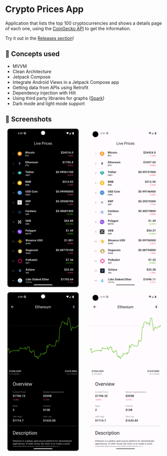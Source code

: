 # Crypto Prices App

Application that lists the top 100 cryptocurrencies and shows a details page of each one, using the [CoinGecko API](https://www.coingecko.com/en/api) to get the information.

Try it out in the [Releases section](https://github.com/xtommas/cryptoAppAndroid/releases)!

## 🧠 Concepts used

- MVVM
- Clean Architecture
- Jetpack Compose
- Integrate Android Views in a Jetpack Compose app
- Getting data from APIs using Retrofit
- Dependency injection with Hilt
- Using third party libraries for graphs ([Spark](https://github.com/robinhood/spark))
- Dark mode and light mode support

## 📸 Screenshots

<!-- ![list screen dark mode](images/cryptoAppListDark.png)

![list screen light mode](images/cryptoAppListLight.png)

![details screen for ether dark mode](images/cryptoAppDetailsDark.png)

![details screen for ether light mode](images/cryptoAppDetailsLight.png) -->

<p align="center">
  <img alt="Dark" src="images/cryptoAppListDark.png" width="45%" />
&nbsp; &nbsp; &nbsp; &nbsp;
  <img alt="Light" src="images/CryptoAppListLight.png" width="45%" />
</p>
<p align="center">
  <img alt="Dark" src="images/CryptoAppDetailsDark.png" width="45%" />
&nbsp; &nbsp; &nbsp; &nbsp;
  <img alt="Light" src="images/CryptoAppDetailsLight.png" width="45%" />
</p>
